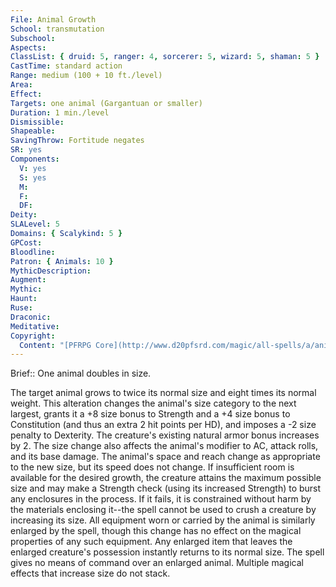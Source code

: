 ```yaml
---
File: Animal Growth
School: transmutation
Subschool: 
Aspects: 
ClassList: { druid: 5, ranger: 4, sorcerer: 5, wizard: 5, shaman: 5 }
CastTime: standard action
Range: medium (100 + 10 ft./level)
Area: 
Effect: 
Targets: one animal (Gargantuan or smaller)
Duration: 1 min./level
Dismissible: 
Shapeable: 
SavingThrow: Fortitude negates
SR: yes
Components:
  V: yes
  S: yes
  M: 
  F: 
  DF: 
Deity: 
SLALevel: 5
Domains: { Scalykind: 5 }
GPCost: 
Bloodline: 
Patron: { Animals: 10 }
MythicDescription: 
Augment: 
Mythic: 
Haunt: 
Ruse: 
Draconic: 
Meditative: 
Copyright:
  Content: "[PFRPG Core](http://www.d20pfsrd.com/magic/all-spells/a/animal-growth)"
---
```

Brief:: One animal doubles in size.

The target animal grows to twice its normal size and eight times its normal weight. This alteration changes the animal's size category to the next largest, grants it a +8 size bonus to Strength and a +4 size bonus to Constitution (and thus an extra 2 hit points per HD), and imposes a -2 size penalty to Dexterity. The creature's existing natural armor bonus increases by 2. The size change also affects the animal's modifier to AC, attack rolls, and its base damage. The animal's space and reach change as appropriate to the new size, but its speed does not change. If insufficient room is available for the desired growth, the creature attains the maximum possible size and may make a Strength check (using its increased Strength) to burst any enclosures in the process. If it fails, it is constrained without harm by the materials enclosing it--the spell cannot be used to crush a creature by increasing its size.  All equipment worn or carried by the animal is similarly enlarged by the spell, though this change has no effect on the magical properties of any such equipment.  Any enlarged item that leaves the enlarged creature's possession instantly returns to its normal size.  The spell gives no means of command over an enlarged animal.  Multiple magical effects that increase size do not stack.
